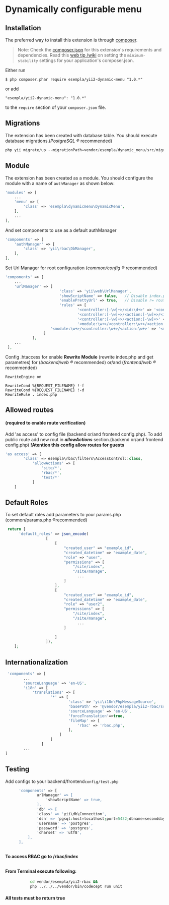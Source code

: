 <h1>Dynamically configurable menu</h1>

## Installation

The preferred way to install this extension is through [composer](http://getcomposer.org/download/).

> Note: Check the [composer.json](https://packagist.org/packages/esempla/yii2-rbac) for this extension's requirements and dependencies.
Read this [web tip /wiki](https://packagist.org/packages/esempla/yii2-rbac) on setting the `minimum-stability` settings for your application's composer.json.

Either run

```
$ php composer.phar require esempla/yii2-dynamic-menu "1.0.*"
```

or add

```
"esempla/yii2-dynamic-menu": "1.0.*"
```

to the ```require``` section of your `composer.json` file.

## Migrations
The extension has been created with database table. You should execute database migrations.(*PostgreSQL &reg;* recommended)

```php
php yii migrate/up --migrationPath=vendor/esempla/dynamic_menu/src/migrations
```

## Module
The extension has been created as a module. You should configure the module with a name of `authManager` as shown below:
```php
'modules' => [
	...
	'menu' => [
        'class' => 'esempla\dynamicmenu\DynamicMenu',
    ],
	...
],
```
And set components to use as a default authManager
```php
'components' => [
	'authManager' => [
		'class' => 'yii\rbac\DbManager',
	],
],
```
Set Url Manager for root configuration (*common/config &reg;* recommended)
```php
'components' => [
    ...
	'urlManager' => [
                        'class' => 'yii\web\UrlManager',
                        'showScriptName' => false,   // Disable index.php
                        'enablePrettyUrl' => true,   // Disable r= routes
                        'rules' => [
                                '<controller:[-\w]+>/<id:\d+>' => '<controller>/view',
                                '<controller:[-\w]+>/<action:[-\w]+>/<id:\d+>' => '<controller>/<action>',
                                '<controller:[-\w]+>/<action:[-\w]+>' => '<controller>/<action>',
                                '<module:\w+>/<controller:\w+>/<action:\w+>/<id:\d+>' =>'<module>/<controller>/<action>',
                    '<module:\w+>/<controller:\w+>/<action:\w+>' =>	'<module>/<controller>/<action>',
                 ]
    		],
	...
 ],
```
Config .htaccess for enable **Rewrite Module** (rewrite index.php and get parametres) for  (*backend/web &reg;* recommended) or/and (*frontend/web &reg;* recommended) 
```.htaccess
RewriteEngine on

RewriteCond %{REQUEST_FILENAME} !-f
RewriteCond %{REQUEST_FILENAME} !-d
RewriteRule . index.php
```
## Allowed routes 
#### (required to enable route verification)
Add 'as access' to config file (backend or/and frontend config.php).
To add public route add new rout in ***allowActions*** section.(backend or/and frontend config.php)
**!Atention this config allow routes for guests**
```php
'as access' => [
		'class' => esempla\rbac\filters\AccessControl::class,
			'allowActions' => [
				'site/*',
				'rbac/*',
				'test/*'
			]
    ]
```
## Default Roles
To set default roles add parameters to your params.php (common/params.php &reg;recommended)
```php
 return [
      'default_roles' => json_encode(
                  [
                      [
                          "created_user" => "example_id",
                          "created_datetime" => "example_date",
                          "role" => "user",
                          "permissions" => [
                              "/site/index",
                              "/site/manage",
                                ...
                          ]
                      ],
                      [
                          "created_user" => "example_id",
                          "created_datetime" => "example_date",
                          "role" => "user2",
                          "permissions" => [
                              "/site/index",
                              "/site/manage",
                                ...
                          ]
      
                      ]
                  ]),
    ];
```
## Internationalization
```php
 'components' => [
        ...
		'sourceLanguage' => 'en-US',
		'i18n' => [
			'translations' => [
					'*' => [
							'class' => 'yii\i18n\PhpMessageSource',
							'basePath' => '@vendor/esempla/yii2-rbac/src/messages',
							'sourceLanguage' => 'en-US',
							'forceTranslation'=>true,
							'fileMap' => [
								'rbac' => 'rbac.php',
							],
						] 
				    ]       
	            ]
        ...
]
```
## Testing
Add configs to your backend/frontend<code>config/test.php</code>
  ```php
        'components' => [
				urlManager' => [
					'showScriptName' => true,
				],
				'db' => [
				'class' => 'yii\db\Connection',
				'dsn' => 'pgsql:host=localhost;port=5432;dbname=secondday',
				'username' => 'postgres',
				'password' => 'postgres',
				'charset' => 'utf8',
			],
        ],
   ```
##
#### To access RBAC  go to /rbac/index
##

#### From Terminal execute following:
```sh
           cd vendor/esempla/yii2-rbac &&
		   php ../../../vendor/bin/codecept run unit
```
#### **All tests must be return true**



